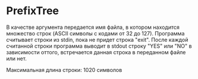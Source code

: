 # PrefixTree
В качестве аргумента передается имя файла, в котором находится множество 
строк (ASCII символы с кодами от 32 до 127). Программа считывает строки 
из stdin, пока не придет строка "exit". После каждой считанной строки 
программа выводит в stdout строку "YES" или "NO" в зависимости оттого, 
встречается данная строка в переданном файле или нет. 

Максимальная длина строки: 1020 символов
